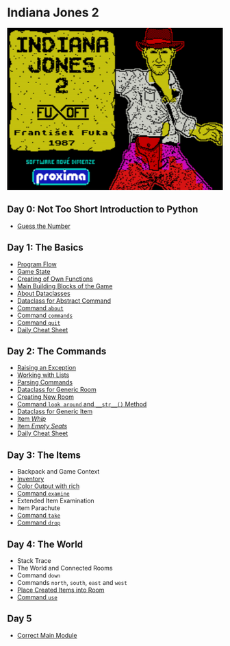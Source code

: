 # Indiana Jones 2

![Indiana Jones 2: Loading Screen](images/indiana.jones.png)


## Day 0: Not Too Short Introduction to Python

* [Guess the Number](day.0/000-basics.md)


## Day 1: The Basics

* [Program Flow](day.1/110-program.flow.md)
* [Game State](day.1/120-game.state.md)
* [Creating of Own Functions](day.1/130-own.functions.md)
* [Main Building Blocks of the Game](day.1/140-main.building.blocks.md)
* [About Dataclasses](day.1/145-about.dataclasses)
* [Dataclass for Abstract Command](day.1/150-dataclass.command)
* [Command `about`](day.1/160-command.about)
* [Command `commands`](day.1/170-command.commands.md)
* [Command `quit`](day.1/180-command.quit.md)
* [Daily Cheat Sheet](day.1/daily.cheat.sheet.md)


## Day 2: The Commands

* [Raising an Exception](day.2/200-raising.an.exception.md)
* [Working with Lists](day.2/210-lists.intro.md)
* [Parsing Commands](day.2/225-parse.line)
* [Dataclass for Generic Room](day.2/230-room.representation.md)
* [Creating New Room](day.2/240-new.room.md)
* [Command `look around` and `__str__()` Method](day.2/250-look.around.md)
* [Dataclass for Generic Item](day.2/280-item.representation)
* [Item _Whip_](day.2/285-whip)
* [Item _Empty Seats_](day.2/290-empty.seats)
* [Daily Cheat Sheet](day.2/daily.cheat.sheet.md)


## Day 3: The Items

* Backpack and Game Context
* [Inventory](day.2/220-inventory)
* [Color Output with rich](day.3/305-rich)
* [Command `examine`](day.3/325-examine.and.parser.refactoring)
* Extended Item Examination
* Item Parachute
* [Command `take`](day.3/360-take.item.md)
* [Command `drop`](day.3/370-drop.item.md)


## Day 4: The World

* Stack Trace
* The World and Connected Rooms
* Command `down`
* Commands `north`, `south`, `east` and `west`
* [Place Created Items into Room](day.2/295-items.in.room)
* [Command `use`](day.4/480-use.item.md)


## Day 5

* [Correct Main Module](day.5/599-correct.main.md)
